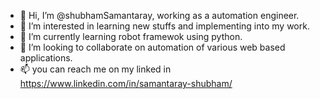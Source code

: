 - 👋 Hi, I’m @shubhamSamantaray, working as a automation engineer. 
- 👀 I’m interested in learning new stuffs and implementing into my work.
- 🌱 I’m currently learning robot framewok using python.
- 💞️ I’m looking to collaborate on automation of various web based applications.
- 📫 you can reach me on my linked in https://www.linkedin.com/in/samantaray-shubham/

<!---
shubhamSamantaray/shubhamSamantaray is a ✨ special ✨ repository because its `README.md` (this file) appears on your GitHub profile.
You can click the Preview link to take a look at your changes.
--->
